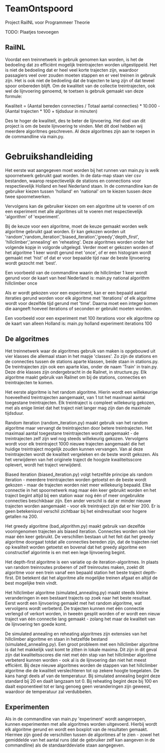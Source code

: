 # TeamOntspoord
Project RailNL voor Programmeer Theorie

TODO: Plaatjes toevoegen

## RailNL

Voordat een treinnetwerk in gebruik genomen kan worden, is het de bedoeling dat zo efficiënt mogelijk treintrajecten worden uitgestippeld. Het is niet de bedoeling dat er heel veel korte trajecten zijn, waardoor passagiers veel over zouden moeten stappen en er veel treinen in gebruik zijn. Het is ook niet de bedoeling dat de trajecten te lang zijn of dat teveel spoor onbereden blijft. Om de kwaliteit van de collectie treintrajecten, ook wel de lijnvoering genoemd, te toetsen is gebruik gemaakt van deze formule:

Kwaliteit = (Aantal bereden connecties / Totaal aantal connecties) * 10.000 - (Aantal trajecten * 100 + tijdsduur in minuten)

Des te hoger de kwaliteit, des te beter de lijnvoering. Het doel van dit project is om de beste lijnvoering te vinden. Met dit doel hebben wij meerdere algoritmes geschreven. Al deze algoritmes zijn aan te roepen in de commandline via main.py. 

# Gebruikshandleiding

Het eerste wat aangegeven moet worden bij het runnen van main.py is welk spoornetwerk gebruikt gaat worden. In de data-map staan vier csv bestanden, waarop respectievelijk de stations en connections voor respectievelijk Holland en heel Nederland staan. In de commandline kan de gebruiker kiezen tussen 'holland' en 'national' om te kiezen tussen deze twee spoornetwerken.

Vervolgens kan de gebruiker kiezen om een algoritme uit te voeren of om een experiment met alle algoritmes uit te voeren met respectievelijk 'algorithm' of 'experiment'.

Bij de keuze voor een algoritme, moet de keuze gemaakt worden welk algoritme gebruikt gaat worden. Er kan gekozen worden uit 'random','random_iteration','biased_iteration','greedy','depth_first', 'hillclimber','annealing' en 'reheating'. Deze algoritmes worden onder het volgende kopje in volgorde uitgelegd. Verder moet er gekozen worden of het algoritme 1 keer wordt gerund met 'once', of er een histogram wordt gemaakt met 'hist' of dat er voor bepaalde tijd naar de beste lijnvoering wordt gezocht met 'best'.

Een voorbeeld van de commandline waarin de hillclimber 1 keer wordt gerund voor de kaart van heel Nederland is: main.py national algorithm hillclimber once

Als er wordt gekozen voor een experiment, kan er een bepaald aantal iteraties gerund worden voor elk algoritme met 'iterations' of elk algoritme wordt voor dezelfde tijd gerund met 'time'. Daarna moet een integer komen die aangeeft hoeveel iterations of seconden er gebruikt moeten worden.

Een voorbeeld voor een experiment met 100 iterations voor elk algoritme op de kaart van alleen Holland is: main.py holland experiment iterations 100

## De algoritmes

Het treinnetwerk waar de algoritmes gebruik van maken is opgebouwd uit vier klasses die allemaal staan in het mapje 'classes'. Zo zijn de stations en de connecties tussen de stations aparte klassen, beide staan in stations.py. De treintrajecten zijn ook een aparte klas, onder de naam 'Train' in train.py. Deze drie klasses zijn ondergebracht in de Railnet, in structure.py. Elk algoritme maakt gebruik van Railnet om bij de stations, connecties en treintrajecten te komen.

Het eerste algoritme is het random algoritme. Hierin wordt een willekeurige hoeveelheid treintrajecten aangemaakt, van 1 tot het maximaal aantal toegestane treintrajecten. Elk treintraject is compleet willekeurig gekozen, met als enige limiet dat het traject niet langer mag zijn dan de maximale tijdsduur. 

Random iteration (random_iteration.py) maakt gebruik van het random algoritme maar vervangt de treintrajecten door betere treintrajecten. Het maximaal aantal toegestane treintrajecten wordt aangemaakt - de treintrajecten zelf zijn wel nog steeds willekeurig gekozen. Vervolgens wordt voor elk treintraject 1000 nieuwe trajecten aangemaakt die het huidige treintraject mogelijk zouden kunnen vervangen. Van al deze treintrajecten wordt de kwaliteit vergeleken en de beste wordt gekozen. Als het verwijderen van het originele traject de hoogste kwaliteitsscore oplevert, wordt het traject verwijderd. 

Biased iteration (biased_iteration.py) volgt hetzelfde principe als random iteration - meerdere treintrajecten worden getoetst en de beste wordt gekozen - maar de trajecten worden niet meer willekeurig bepaald. Elke connectie in het spoornetwerk mag maar één keer gebruikt worden en het traject begint altijd bij een station waar nog één of meer ongebruikte connecties beschikbaar zijn. Een ander verschil is dat er minder nieuwe trajecten worden aangemaakt - voor elk treintraject zijn dat er hier 200. Er is geen betekenisvol verschil zichtbaar bij het eindresultaat voor hogere getallen na 200.

Het greedy algoritme (bad_algorithm.py) maakt gebruik van dezelfde vooringenomen trajecten als biased iteration. Connecties worden ook hier maar één keer gebruikt. De verschillen bestaan uit het feit dat het greedy algoritme doorgaat totdat alle connecties bereden zijn, dat de trajecten niet op kwaliteit worden getoetst en bovenal dat het greedy algoritme een constructief algorimte is en met een lege lijnvoering begint.

Het depth-first algoritme is een variatie op de iteration-algoritmes. In plaats van random treinroutes proberen of zelf treinroutes maken, zoekt dit algoritme voor een trein vanaf een bepaald station het beste traject depth-first. Dit betekent dat het algoritme alle mogelijke treinen afgaat en altijd de best mogelijke trein vindt.

Het hillclimber algoritme (simulated_annealing.py) maakt steeds kleine veranderingen in een bestaant trajects op zoek naar het beste resultaat. Eerst wordt een lijnvoering gemaakt met het random algoritme, wat vervolgens wordt verbeterd. De trajecten kunnen met één connectie verlengd of verkort worden, in tweeën gesplit worden of er wordt een nieuw traject van één connectie lang gemaakt - zolang het maar de kwaliteit van de lijnvoering ten goede komt.

De simulated annealing en reheating algoritmes zijn extensies van het hillclimber algoritme en staan in hetzelfde bestand (simulated_annealing.py). Een groot probleem met een hillclimber algoritme is dat het makkelijk vast komt te zitten in lokale maxima. Dit zijn in dit geval zijn dat kwaliteitsscores die niet met één stap van het hillclimber algoritme verbeterd kunnen worden - ook al is de lijnvoering dan niet het meest efficiënt. Bij deze nieuwe algoritmes worden de stappen van het hillclimber algoritme die de kwaliteit verslechteren tot op zekere hoogte toegelaten. De kans hangt deels af van de temperatuur. Bij simulated annealing begint deze standard bij 20 en daalt langzaam tot 0. Bij reheating begint deze bij 100 en daalt exponentieel tot er lang genoeg geen veranderingen zijn geweest, waardoor de temperatuur zal verdubbelen.

## Experimenten

Als in de commandline van main.py 'experiment' wordt aangeroepen, kunnen experimenten met alle algoritmes worden uitgevoerd. Hierbij wordt elk algoritme gerund en wordt een boxplot van de resultaten gemaakt. Hiermee zijn goed de verschillen tussen de algoritmes af te zien - zowel het gemiddelde van het aantal runs (dat de gebruiker zelf kan aangeven in de commandline) als de standaarddeviatie staan aangegeven. 
